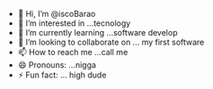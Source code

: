 - 👋 Hi, I’m @iscoBarao
- 👀 I’m interested in ...tecnology
- 🌱 I’m currently learning ...software develop
- 💞️ I’m looking to collaborate on ... my first software
- 📫 How to reach me ...call me
- 😄 Pronouns: ...nigga
- ⚡ Fun fact: ... high dude 

<!---
iscoBarao/iscoBarao is a ✨ special ✨ repository because its `README.md` (this file) appears on your GitHub profile.
You can click the Preview link to take a look at your changes.
--->

